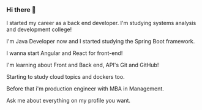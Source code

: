 ### Hi there 👋

I started my career as a back end developer. I'm studying systems analysis and development college!

I'm Java Developer now and I started studying the Spring Boot framework.

I wanna start Angular and React for front-end!

I'm learning about Front and Back end, API's Git and GitHub!

Starting to study cloud topics and dockers too.

Before that i'm production engineer with MBA in Management.

Ask me about everything on my profile you want.
<!--
**LohanRosa/LohanRosa** is a ✨ _special_ ✨ repository because its `README.md` (this file) appears on your GitHub profile.

Here are some ideas to get you started:

- 🔭 I’m currently working on ...
- 🌱 I’m currently learning ...
- 👯 I’m looking to collaborate on ...
- 🤔 I’m looking for help with ...
- 💬 Ask me about ...
- 📫 How to reach me: ...
- 😄 Pronouns: ...
- ⚡ Fun fact: ...
-->
